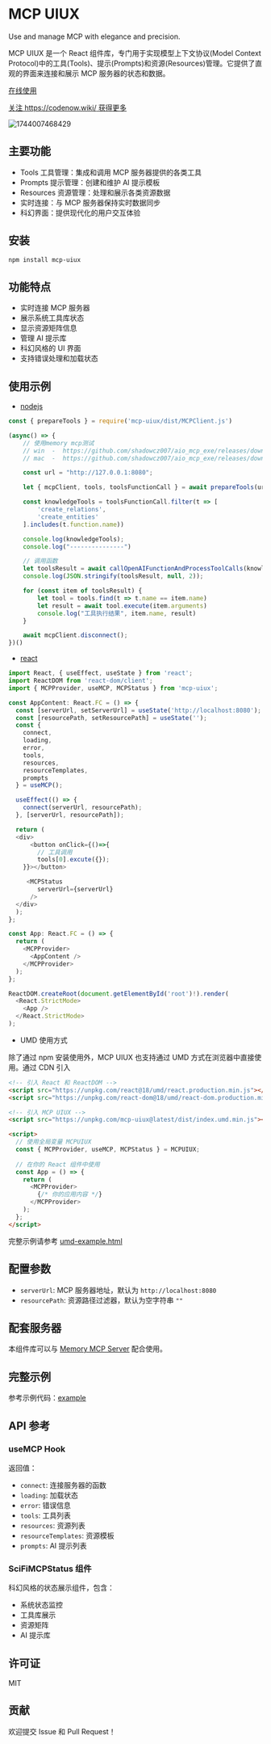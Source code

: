 # MCP UIUX

Use and manage MCP with elegance and precision.

MCP UIUX 是一个 React 组件库，专门用于实现模型上下文协议(Model Context Protocol)中的工具(Tools)、提示(Prompts)和资源(Resources)管理。它提供了直观的界面来连接和展示 MCP 服务器的状态和数据。

[在线使用](https://shadowcz007.github.io/mcp_uiux/)

[关注 https://codenow.wiki/ 获得更多](https://codenow.wiki/)


![1744007468429](https://github.com/user-attachments/assets/ae64c933-7f27-49f0-a60e-f550093d3e0b)


## 主要功能

- Tools 工具管理：集成和调用 MCP 服务器提供的各类工具
- Prompts 提示管理：创建和维护 AI 提示模板
- Resources 资源管理：处理和展示各类资源数据
- 实时连接：与 MCP 服务器保持实时数据同步
- 科幻界面：提供现代化的用户交互体验

## 安装
```bash
npm install mcp-uiux
```

## 功能特点

- 实时连接 MCP 服务器
- 展示系统工具库状态
- 显示资源矩阵信息
- 管理 AI 提示库
- 科幻风格的 UI 界面
- 支持错误处理和加载状态

## 使用示例

- [nodejs](./example/index.js)

```javascript
const { prepareTools } = require('mcp-uiux/dist/MCPClient.js')

(async() => {
    // 使用memory mcp测试
    // win  -  https://github.com/shadowcz007/aio_mcp_exe/releases/download/0.1/mcp_server_memory.exe
    // mac  -  https://github.com/shadowcz007/aio_mcp_exe/releases/download/0.1/mcp_server_memory

    const url = "http://127.0.0.1:8080";

    let { mcpClient, tools, toolsFunctionCall } = await prepareTools(url);

    const knowledgeTools = toolsFunctionCall.filter(t => [
        'create_relations',
        'create_entities'
    ].includes(t.function.name))

    console.log(knowledgeTools);
    console.log("---------------")

    // 调用函数
    let toolsResult = await callOpenAIFunctionAndProcessToolCalls(knowledgeTools);
    console.log(JSON.stringify(toolsResult, null, 2));

    for (const item of toolsResult) {
        let tool = tools.find(t => t.name == item.name)
        let result = await tool.execute(item.arguments)
        console.log("工具执行结果", item.name, result)
    }

    await mcpClient.disconnect();
})()

```

- [react](./example/src/App.tsx)

```typescript
import React, { useEffect, useState } from 'react';
import ReactDOM from 'react-dom/client';
import { MCPProvider, useMCP, MCPStatus } from 'mcp-uiux';

const AppContent: React.FC = () => {
  const [serverUrl, setServerUrl] = useState('http://localhost:8080');
  const [resourcePath, setResourcePath] = useState('');
  const {
    connect,
    loading,
    error,
    tools,
    resources,
    resourceTemplates,
    prompts
  } = useMCP();

  useEffect(() => {
    connect(serverUrl, resourcePath);
  }, [serverUrl, resourcePath]);

  return (
  <div>
      <button onClick={()=>{
        // 工具调用
        tools[0].excute({});
    }}></button>

     <MCPStatus
        serverUrl={serverUrl}
      />
  </div>
  );
};

const App: React.FC = () => {
  return (
    <MCPProvider>
      <AppContent />
    </MCPProvider>
  );
};

ReactDOM.createRoot(document.getElementById('root')!).render(
  <React.StrictMode>
    <App />
  </React.StrictMode>
);

```

- UMD 使用方式

除了通过 npm 安装使用外，MCP UIUX 也支持通过 UMD 方式在浏览器中直接使用。通过 CDN 引入

```html
<!-- 引入 React 和 ReactDOM -->
<script src="https://unpkg.com/react@18/umd/react.production.min.js"></script>
<script src="https://unpkg.com/react-dom@18/umd/react-dom.production.min.js"></script>

<!-- 引入 MCP UIUX -->
<script src="https://unpkg.com/mcp-uiux@latest/dist/index.umd.min.js"></script>

<script>
  // 使用全局变量 MCPUIUX
  const { MCPProvider, useMCP, MCPStatus } = MCPUIUX;
  
  // 在你的 React 组件中使用
  const App = () => {
    return (
      <MCPProvider>
        {/* 你的应用内容 */}
      </MCPProvider>
    );
  };
</script>
```

完整示例请参考 [umd-example.html](./example/umd-example.html)



## 配置参数

- `serverUrl`: MCP 服务器地址，默认为 `http://localhost:8080`
- `resourcePath`: 资源路径过滤器，默认为空字符串 `""`

## 配套服务器

本组件库可以与 [Memory MCP Server](https://github.com/shadowcz007/memory_mcp) 配合使用。

## 完整示例

参考示例代码：[example](./example)

## API 参考

### useMCP Hook

返回值：
- `connect`: 连接服务器的函数
- `loading`: 加载状态
- `error`: 错误信息
- `tools`: 工具列表
- `resources`: 资源列表
- `resourceTemplates`: 资源模板
- `prompts`: AI 提示列表

### SciFiMCPStatus 组件

科幻风格的状态展示组件，包含：
- 系统状态监控
- 工具库展示
- 资源矩阵
- AI 提示库

## 许可证

MIT

## 贡献

欢迎提交 Issue 和 Pull Request！



